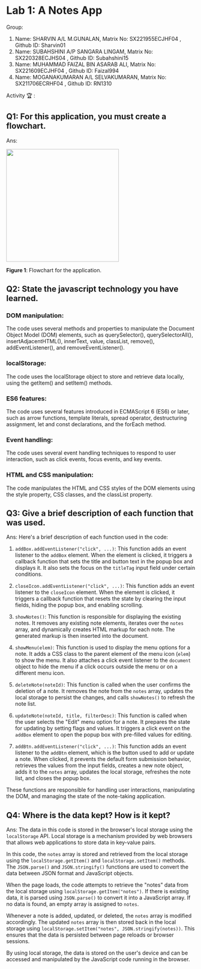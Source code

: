 # Lab 1: A Notes App

Group:
1. Name: SHARVIN A/L M.GUNALAN,          Matrix No: SX221955ECJHF04 , Github ID: Sharvin01
2. Name: SUBAHSHINI A/P SANGARA LINGAM,  Matrix No: SX220328ECJHS04 , Github ID: Subahshini15
3. Name: MUHAMMAD FAIZAL BIN ASARAB ALI, Matrix No: SX221609ECJHF04 , Github ID: Faizal994
4. Name: MOGANAKUMARAN A/L SELVAKUMARAN, Matrix No: SX211706ECRHF04 , Github ID: RN1310


Activity 🏆 :
## Q1: For this application, you must create a flowchart.
Ans:

<img src="./image/flowchart.png" width="300" />

**Figure 1**: Flowchart for the application.

## Q2: State the javascript technology you have learned.
### DOM manipulation: 
The code uses several methods and properties to manipulate the Document Object Model (DOM) elements, such as querySelector(), querySelectorAll(), insertAdjacentHTML(), innerText, value, classList, remove(), addEventListener(), and removeEventListener().

### localStorage: 
The code uses the localStorage object to store and retrieve data locally, using the getItem() and setItem() methods.

### ES6 features: 
The code uses several features introduced in ECMAScript 6 (ES6) or later, such as arrow functions, template literals, spread operator, destructuring assignment, let and const declarations, and the forEach method.

### Event handling: 
The code uses several event handling techniques to respond to user interaction, such as click events, focus events, and key events.

### HTML and CSS manipulation: 
The code manipulates the HTML and CSS styles of the DOM elements using the style property, CSS classes, and the classList property.

## Q3: Give a brief description of each function that was used.
Ans:
Here's a brief description of each function used in the code:

1. `addBox.addEventListener("click", ...)`: This function adds an event listener to the `addBox` element. When the element is clicked, it triggers a callback function that sets the title and button text in the popup box and displays it. It also sets the focus on the `titleTag` input field under certain conditions.

2. `closeIcon.addEventListener("click", ...)`: This function adds an event listener to the `closeIcon` element. When the element is clicked, it triggers a callback function that resets the state by clearing the input fields, hiding the popup box, and enabling scrolling.

3. `showNotes()`: This function is responsible for displaying the existing notes. It removes any existing note elements, iterates over the `notes` array, and dynamically creates HTML markup for each note. The generated markup is then inserted into the document.

4. `showMenu(elem)`: This function is used to display the menu options for a note. It adds a CSS class to the parent element of the menu icon (`elem`) to show the menu. It also attaches a click event listener to the `document` object to hide the menu if a click occurs outside the menu or on a different menu icon.

5. `deleteNote(noteId)`: This function is called when the user confirms the deletion of a note. It removes the note from the `notes` array, updates the local storage to persist the changes, and calls `showNotes()` to refresh the note list.

6. `updateNote(noteId, title, filterDesc)`: This function is called when the user selects the "Edit" menu option for a note. It prepares the state for updating by setting flags and values. It triggers a click event on the `addBox` element to open the popup box with pre-filled values for editing.

7. `addBtn.addEventListener("click", ...)`: This function adds an event listener to the `addBtn` element, which is the button used to add or update a note. When clicked, it prevents the default form submission behavior, retrieves the values from the input fields, creates a new note object, adds it to the `notes` array, updates the local storage, refreshes the note list, and closes the popup box.

These functions are responsible for handling user interactions, manipulating the DOM, and managing the state of the note-taking application.

## Q4: Where is the data kept? How is it kept?
Ans:
The data in this code is stored in the browser's local storage using the `localStorage` API. Local storage is a mechanism provided by web browsers that allows web applications to store data in key-value pairs.

In this code, the `notes` array is stored and retrieved from the local storage using the `localStorage.getItem()` and `localStorage.setItem()` methods. The `JSON.parse()` and `JSON.stringify()` functions are used to convert the data between JSON format and JavaScript objects.

When the page loads, the code attempts to retrieve the "notes" data from the local storage using `localStorage.getItem("notes")`. If there is existing data, it is parsed using `JSON.parse()` to convert it into a JavaScript array. If no data is found, an empty array is assigned to `notes`.

Whenever a note is added, updated, or deleted, the `notes` array is modified accordingly. The updated `notes` array is then stored back in the local storage using `localStorage.setItem("notes", JSON.stringify(notes))`. This ensures that the data is persisted between page reloads or browser sessions.

By using local storage, the data is stored on the user's device and can be accessed and manipulated by the JavaScript code running in the browser.



